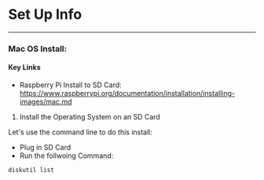 # Set Up Info
---

### Mac OS Install:

#### Key Links
- Raspberry Pi Install to SD Card: https://www.raspberrypi.org/documentation/installation/installing-images/mac.md

1. Install the Operating System on an SD Card

Let's use the command line to do this install:

- Plug in SD Card
- Run the follwoing Command:

```bash
diskutil list
```